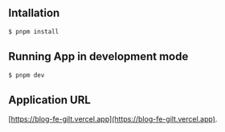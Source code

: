
## Intallation

```bash
$ pnpm install

```


## Running App in development mode

```bash
$ pnpm dev

```

## Application URL
[https://blog-fe-gilt.vercel.app](https://blog-fe-gilt.vercel.app).

